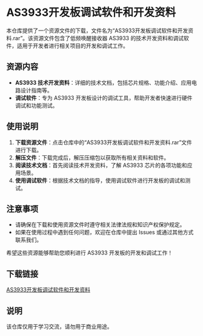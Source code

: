  # AS3933开发板调试软件和开发资料

 本仓库提供了一个资源文件的下载，文件名为“AS3933开发板调试软件和开发资料.rar”。该资源文件包含了低频唤醒接收器 AS3933 的技术开发资料和调试软件，适用于开发者进行相关项目的开发和调试工作。

 ## 资源内容

 - **AS3933 技术开发资料**：详细的技术文档，包括芯片规格、功能介绍、应用电路设计指南等。
 - **调试软件**：专为 AS3933 开发板设计的调试工具，帮助开发者快速进行硬件调试和功能测试。

 ## 使用说明

 1. **下载资源文件**：点击仓库中的“AS3933开发板调试软件和开发资料.rar”文件进行下载。
 2. **解压文件**：下载完成后，解压压缩包以获取所有相关资料和软件。
 3. **阅读技术文档**：首先阅读技术开发资料，了解 AS3933 芯片的各项功能和应用场景。
 4. **使用调试软件**：根据技术文档的指导，使用调试软件进行开发板的调试和测试。

 ## 注意事项

 - 请确保在下载和使用资源文件时遵守相关法律法规和知识产权保护规定。
 - 如果在使用过程中遇到任何问题，欢迎在仓库中提出 Issues 或通过其他方式联系我们。

 希望这些资源能够帮助您顺利进行 AS3933 开发板的开发和调试工作！

 ## 下载链接
 [AS3933开发板调试软件和开发资料](https://pan.quark.cn/s/a21095831f7b)

 ## 说明

 该仓库仅用于学习交流，请勿用于商业用途。
